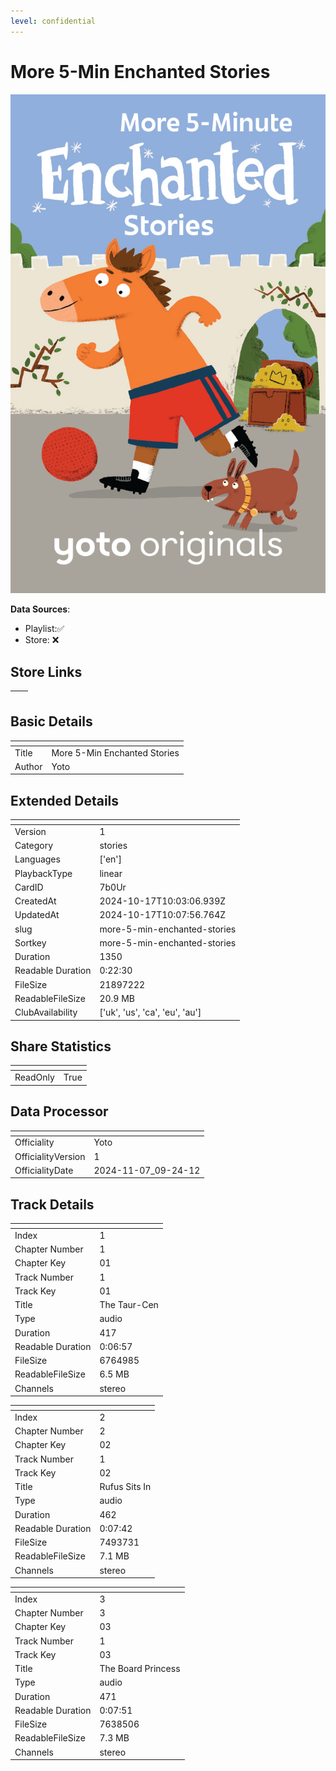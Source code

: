 ```yaml
---
level: confidential
---
```

# More 5-Min Enchanted Stories

![card_[7b0Ur].png](../../img/cards/card_[7b0Ur].png)

**Data Sources**: 

- Playlist:✅
- Store: ❌


## Store Links

| <!-- --> | <!-- --> |
| - | - |


## Basic Details

| <!-- --> | <!-- --> |
| - | - |
| Title | More 5-Min Enchanted Stories |
| Author | Yoto |


## Extended Details

| <!-- --> | <!-- --> |
| - | - |
| Version | 1 |
| Category | stories |
| Languages | ['en'] |
| PlaybackType | linear |
| CardID | 7b0Ur |
| CreatedAt | 2024-10-17T10:03:06.939Z |
| UpdatedAt | 2024-10-17T10:07:56.764Z |
| slug | more-5-min-enchanted-stories |
| Sortkey | more-5-min-enchanted-stories |
| Duration | 1350 |
| Readable Duration | 0:22:30 |
| FileSize | 21897222 |
| ReadableFileSize | 20.9 MB |
| ClubAvailability | ['uk', 'us', 'ca', 'eu', 'au'] |


## Share Statistics

| <!-- --> | <!-- --> |
| - | - |
| ReadOnly | True |


## Data Processor

| <!-- --> | <!-- --> |
| - | - |
| Officiality | Yoto
| OfficialityVersion | 1
| OfficialityDate | 2024-11-07_09-24-12


## Track Details

| <!-- --> | <!-- --> |
| - | - |
| Index | 1 |
| Chapter Number | 1 |
| Chapter Key | 01 |
| Track Number | 1 |
| Track Key | 01 |
| Title | The Taur-Cen |
| Type | audio |
| Duration | 417 |
| Readable Duration | 0:06:57 |
| FileSize | 6764985 |
| ReadableFileSize | 6.5 MB |
| Channels | stereo |

| <!-- --> | <!-- --> |
| - | - |
| Index | 2 |
| Chapter Number | 2 |
| Chapter Key | 02 |
| Track Number | 1 |
| Track Key | 02 |
| Title | Rufus Sits In |
| Type | audio |
| Duration | 462 |
| Readable Duration | 0:07:42 |
| FileSize | 7493731 |
| ReadableFileSize | 7.1 MB |
| Channels | stereo |

| <!-- --> | <!-- --> |
| - | - |
| Index | 3 |
| Chapter Number | 3 |
| Chapter Key | 03 |
| Track Number | 1 |
| Track Key | 03 |
| Title | The Board Princess |
| Type | audio |
| Duration | 471 |
| Readable Duration | 0:07:51 |
| FileSize | 7638506 |
| ReadableFileSize | 7.3 MB |
| Channels | stereo |

